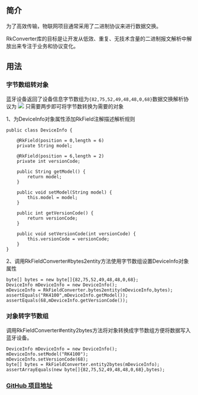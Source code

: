 ## 简介
为了高效传输，物联网项目通常采用了二进制协议来进行数据交换。

RkConverter库的目标是让开发从低效、重复、无技术含量的二进制报文解析中解放出来专注于业务和协议变化。
## 用法
### 字节数组转对象
蓝牙设备返回了设备信息字节数组为`{82,75,52,49,48,48,0,68}`数据交换解析协议为
![][image-1]
只需要两步即可将字节数转换为需要的对象

1、为DeviceInfo对象属性添加RkField注解描述解析规则

	public class DeviceInfo {
	
	    @RkField(position = 0,length = 6)
	    private String model;
	
	    @RkField(position = 6,length = 2)
	    private int versionCode;
	
	    public String getModel() {
	        return model;
	    }
	
	    public void setModel(String model) {
	        this.model = model;
	    }
	
	    public int getVersionCode() {
	        return versionCode;
	    }
	
	    public void setVersionCode(int versionCode) {
	        this.versionCode = versionCode;
	    }
	}

2、调用RkFieldConverter#bytes2entity方法使用字节数组设置DeviceInfo对象属性

	byte[] bytes = new byte[]{82,75,52,49,48,48,0,68};
	DeviceInfo mDeviceInfo = new DeviceInfo();
	mDeviceInfo = RkFieldConverter.bytes2entity(mDeviceInfo,bytes);
	assertEquals("RK4100",mDeviceInfo.getModel());
	assertEquals(68,mDeviceInfo.getVersionCode());

### 对象转字节数组
调用RkFieldConverter#entity2bytes方法将对象转换成字节数组方便将数据写入蓝牙设备。

	DeviceInfo mDeviceInfo = new DeviceInfo();
	mDeviceInfo.setModel("RK4100");
	mDeviceInfo.setVersionCode(68);
	byte[] bytes = RkFieldConverter.entity2bytes(mDeviceInfo);
	assertArrayEquals(new byte[]{82,75,52,49,48,48,0,68},bytes);
 
### [GitHub 项目地址][1]

[1]:	https://github.com/yuanzj/RkConverter

[image-1]:	http://7xs7jt.com1.z0.glb.clouddn.com/rkconvert1.png